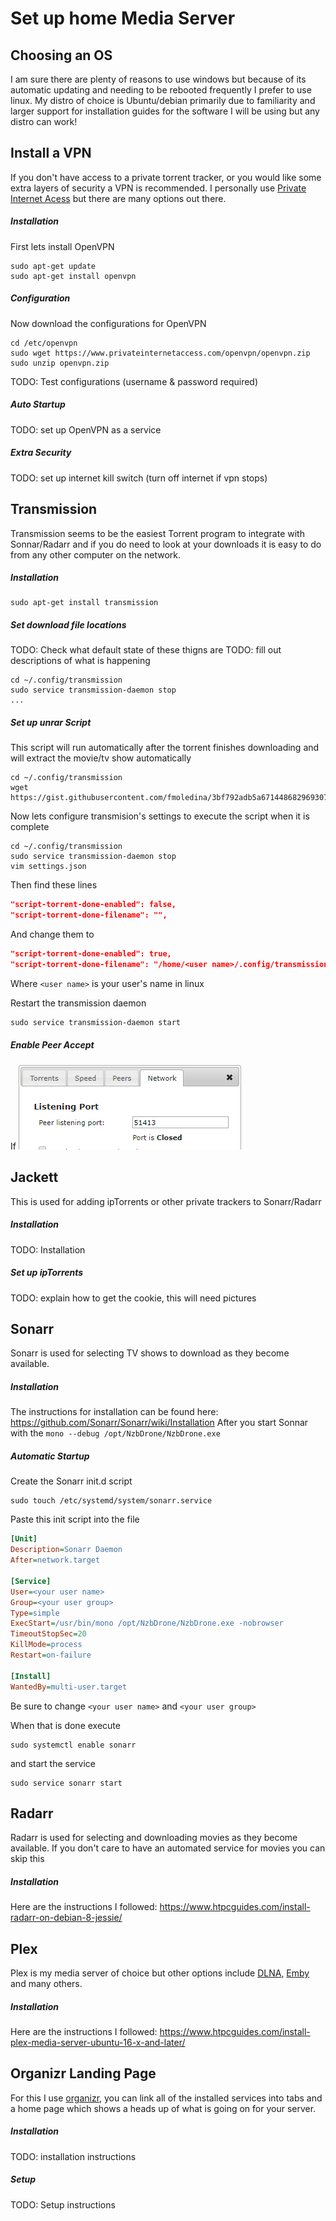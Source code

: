 Set up home Media Server
======

Choosing an OS
------
I am sure there are plenty of reasons to use windows but because of its automatic updating and needing to be rebooted frequently I prefer to use linux. My distro of choice is Ubuntu/debian primarily due to familiarity and larger support for installation guides for the software I will be using but any distro can work!

Install a VPN
------
If you don't have access to a private torrent tracker, or you would like some extra layers of security a VPN is recommended. I personally use [Private Internet Acess](https://www.privateinternetaccess.com/) but there are many options out there.


##### Installation
First lets install OpenVPN
```shell
sudo apt-get update
sudo apt-get install openvpn
```

##### Configuration
Now download the configurations for OpenVPN
```shell
cd /etc/openvpn
sudo wget https://www.privateinternetaccess.com/openvpn/openvpn.zip
sudo unzip openvpn.zip
```

TODO: Test configurations (username & password required)

##### Auto Startup
TODO: set up OpenVPN as a service

##### Extra Security
TODO: set up internet kill switch (turn off internet if vpn stops)


Transmission
------
Transmission seems to be the easiest Torrent program to integrate with Sonnar/Radarr and if you do need to look at your downloads it is easy to do from any other computer on the network.

##### Installation
```
sudo apt-get install transmission
```

##### Set download file locations
TODO: Check what default state of these thigns are
TODO: fill out descriptions of what is happening
```shell
cd ~/.config/transmission
sudo service transmission-daemon stop
...
```

##### Set up unrar Script
This script will run automatically after the torrent finishes downloading and will extract the movie/tv show automatically
```shell
cd ~/.config/transmission
wget https://gist.githubusercontent.com/fmoledina/3bf792adb5a671448682969307c5e515/raw/f4a67b0293aca678ba6844b7ea264d3d0ece46e6/unrarer.sh
```

Now lets configure transmision's settings to execute the script when it is complete
```shell
cd ~/.config/transmission
sudo service transmission-daemon stop
vim settings.json
```

Then find these lines
```json
"script-torrent-done-enabled": false,
"script-torrent-done-filename": "",
```
And change them to 
```json
"script-torrent-done-enabled": true,
"script-torrent-done-filename": "/home/<user name>/.config/transmission/unrarer.sh",
``` 
Where `<user name>` is your user's name in linux

Restart the transmission daemon
```shell
sudo service transmission-daemon start
```

##### Enable Peer Accept
If 
![Transmission Accept port closed](https://raw.githubusercontent.com/Matthew-Smith/mediaServerSetup/master/transmission_port.png "Transmission accept port closed")

Jackett
------
This is used for adding ipTorrents or other private trackers to Sonarr/Radarr

##### Installation
TODO: Installation

##### Set up ipTorrents
TODO: explain how to get the cookie, this will need pictures

Sonarr
------
Sonarr is used for selecting TV shows to download as they become available. 

##### Installation
The instructions for installation can be found here:
https://github.com/Sonarr/Sonarr/wiki/Installation
After you start Sonnar with the `mono --debug /opt/NzbDrone/NzbDrone.exe`

##### Automatic Startup
Create the Sonarr init.d script
```shell
sudo touch /etc/systemd/system/sonarr.service
```

Paste this init script into the file
```INI
[Unit]
Description=Sonarr Daemon
After=network.target

[Service]
User=<your user name>
Group=<your user group>
Type=simple
ExecStart=/usr/bin/mono /opt/NzbDrone/NzbDrone.exe -nobrowser
TimeoutStopSec=20
KillMode=process
Restart=on-failure

[Install]
WantedBy=multi-user.target
```
Be sure to change `<your user name>` and `<your user group>` 

When that is done execute 
```shell
sudo systemctl enable sonarr
```

and start the service
```shell
sudo service sonarr start
```

Radarr
------
Radarr is used for selecting and downloading movies as they become available. If you don't care to have an automated service for movies you can skip this

##### Installation
Here are the instructions I followed:
https://www.htpcguides.com/install-radarr-on-debian-8-jessie/


Plex
------
Plex is my media server of choice but other options include [DLNA](https://www.addictivetips.com/ubuntu-linux-tips/set-up-a-dlna-server-on-linux/), [Emby](https://emby.media/) and many others.

##### Installation
Here are the instructions I followed:
https://www.htpcguides.com/install-plex-media-server-ubuntu-16-x-and-later/

Organizr Landing Page
------
For this I use [organizr](https://organizr.us/), you can link all of the installed services into tabs and a home page which shows a heads up of what is going on for your server. 

##### Installation
TODO: installation instructions


##### Setup
TODO: Setup instructions
